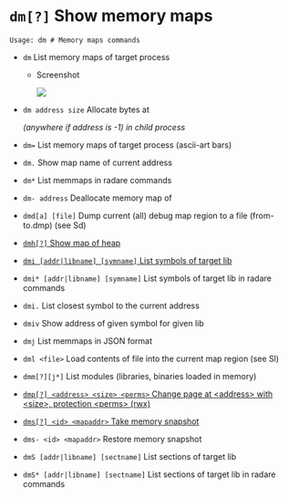 <!-- TITLE: dm -->

#  `dm[?]` Show memory maps


```
Usage: dm # Memory maps commands
```


- `dm` List memory maps of target process
  - Screenshot

    ![]("/uploads/small-d/dm.png) 

- `dm address size` Allocate <size> bytes at <address> (anywhere if address is -1) in child process
- `dm=` List memory maps of target process (ascii-art bars)
- `dm.` Show map name of current address
- `dm*` List memmaps in radare commands
- `dm- address` Deallocate memory map of <address>
- `dmd[a] [file]` Dump current (all) debug map region to a file (from-to.dmp) (see Sd)

- [ `dmh[?]` Show map of heap](/options/d/dm/dmh)

- [ `dmi [addr|libname] [symname]` List symbols of target lib](/options/d/dm/dmi)

- `dmi* [addr|libname] [symname]` List symbols of target lib in radare commands
- `dmi.` List closest symbol to the current address
- `dmiv` Show address of given symbol for given lib
- `dmj` List memmaps in JSON format
- `dml <file>` Load contents of file into the current map region (see Sl)
- `dmm[?][j*]` List modules (libraries, binaries loaded in memory)

- [ `dmp[?] <address> <size> <perms>` Change page at \<address\> with \<size\>, protection \<perms\> (rwx)](/options/d/dm/dmp)

- [ `dms[?] <id> <mapaddr>` Take memory snapshot](/options/d/dm/dms)

- `dms- <id> <mapaddr>` Restore memory snapshot
- `dmS [addr|libname] [sectname]` List sections of target lib
- `dmS* [addr|libname] [sectname]` List sections of target lib in radare commands

<p hidden>dm dm. dm* dm- dmd dmh dmi dmi. dmiv dmj dml dmm dmp dms dms- dmS dmS*</p>
